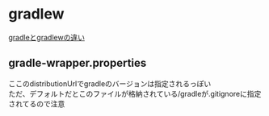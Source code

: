 # gradlew
[gradleとgradlewの違い](https://qiita.com/suin/items/266830c0ce37e823916d)

## gradle-wrapper.properties
ここのdistributionUrlでgradleのバージョンは指定されるっぽい  
ただ、デフォルトだとこのファイルが格納されている/gradleが.gitignoreに指定されてるので注意